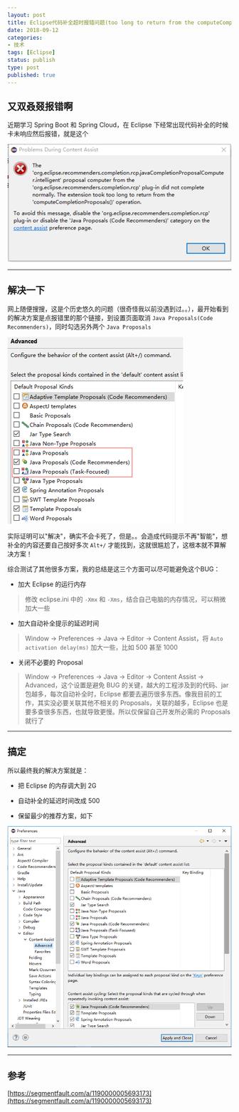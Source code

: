```yaml
---
layout: post
title: Eclipse代码补全超时报错问题(too long to return from the computeCompletionProposals operation)
date: 2018-09-12
categories:
- 技术
tags: [Eclipse]
status: publish
type: post
published: true
---
```


## 又双叒叕报错啊

近期学习 Spring Boot 和 Spring Cloud，在 Eclipse 下经常出现代码补全的时候卡未响应然后报错，就是这个

![报错信息.png](/images/blog_img/20180912/报错信息.png)

---

## 解决一下

网上随便搜搜，这是个历史悠久的问题（很奇怪我以前没遇到过。。），最开始看到的解决方案是点报错里的那个链接，到设置页面取消 `Java Proposals(Code Recommenders)`，同时勾选另外两个 `Java Proposals`

![解决方案1.png](/images/blog_img/20180912/解决方案1.png)

实际证明可以"解决"，确实不会卡死了，但是。。会造成代码提示不再"智能"，想补全的内容还要自己按好多次 `Alt+/` 才能找到，这就很尴尬了，这根本就不算解决方案！

综合测试了其他很多方案，我的总结是这三个方面可以尽可能避免这个BUG：

* 加大 Eclipse 的运行内存

> 修改 eclipse.ini 中的 `-Xmx` 和 `-Xms`，结合自己电脑的内存情况，可以稍微加大一些

* 加大自动补全提示的延迟时间

> Window -> Preferences -> Java -> Editor -> Content Assist，将 `Auto activation delay(ms)` 加大一些，比如 500 甚至 1000

* 关闭不必要的 Proposal

> Window -> Preferences -> Java -> Editor -> Content Assist -> Advanced，这个设置是避免 BUG 的关键，越大的工程涉及到的代码、jar 包越多，每次自动补全时，Eclipse 都要去遍历很多东西。像我目前的工作，其实没必要关联其他不相关的 Proposals，关联的越多，Eclipse 也是要多查很多东西，也就导致更慢。所以仅保留自己开发所必需的 Proposals 就行了

---

## 搞定

所以最终我的解决方案就是：

* 把 Eclipse 的内存调大到 2G

* 自动补全的延迟时间改成 500

* 保留最少的推荐方案，如下

![我的解决方案.png](/images/blog_img/20180912/我的解决方案.png)

---

## 参考

[https://segmentfault.com/a/1190000005693173](https://segmentfault.com/a/1190000005693173)
